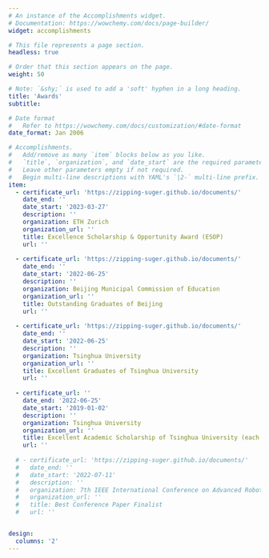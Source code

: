 ```yaml
---
# An instance of the Accomplishments widget.
# Documentation: https://wowchemy.com/docs/page-builder/
widget: accomplishments

# This file represents a page section.
headless: true

# Order that this section appears on the page.
weight: 50

# Note: `&shy;` is used to add a 'soft' hyphen in a long heading.
title: 'Awards'
subtitle:

# Date format
#   Refer to https://wowchemy.com/docs/customization/#date-format
date_format: Jan 2006

# Accomplishments.
#   Add/remove as many `item` blocks below as you like.
#   `title`, `organization`, and `date_start` are the required parameters.
#   Leave other parameters empty if not required.
#   Begin multi-line descriptions with YAML's `|2-` multi-line prefix.
item:
  - certificate_url: 'https://zipping-suger.github.io/documents/'
    date_end: ''
    date_start: '2023-03-27'
    description: ''
    organization: ETH Zurich
    organization_url: ''
    title: Excellence Scholarship & Opportunity Award (ESOP)
    url: ''
    
  - certificate_url: 'https://zipping-suger.github.io/documents/'
    date_end: ''
    date_start: '2022-06-25'
    description: ''
    organization: Beijing Municipal Commission of Education
    organization_url: ''
    title: Outstanding Graduates of Beijing
    url: ''
    
  - certificate_url: 'https://zipping-suger.github.io/documents/'
    date_end: ''
    date_start: '2022-06-25'
    description: ''
    organization: Tsinghua University
    organization_url: ''
    title: Excellent Graduates of Tsinghua University
    url: ''
    
  - certificate_url: ''
    date_end: '2022-06-25'
    date_start: '2019-01-02'
    description: ''
    organization: Tsinghua University
    organization_url: ''
    title: Excellent Academic Scholarship of Tsinghua University (each year)
    url: ''
    
  # - certificate_url: 'https://zipping-suger.github.io/documents/'
  #   date_end: ''
  #   date_start: '2022-07-11'
  #   description: ''
  #   organization: 7th IEEE International Conference on Advanced Robotics and Mechatronics
  #   organization_url: ''
  #   title: Best Conference Paper Finalist
  #   url: ''


design:
  columns: '2'
---
```

